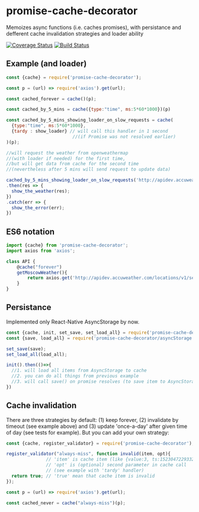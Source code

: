 # promise-cache-decorator

Memoizes async functions (i.e. caches promises), with persistance and defferent cache invalidation strategies and loader ability

[![Coverage Status](https://coveralls.io/repos/github/artemdudkin/promise-cache-decorator/badge.svg?branch=master)](https://coveralls.io/github/artemdudkin/promise-cache-decorator?branch=master) [![Build Status](https://api.travis-ci.org/artemdudkin/promise-cache-decorator.svg?branch=master)](https://api.travis-ci.org/artemdudkin/promise-cache-decorator.svg?branch=master)

## Example (and loader)

```js
const {cache} = require('promise-cache-decorator');

const p = (url) => require('axios').get(url);

const cached_forever = cache()(p);

const cached_by_5_mins = cache({type:"time", ms:5*60*1000})(p)

const cached_by_5_mins_showing_loader_on_slow_requests = cache(
  {type:"time", ms:5*60*1000}, 
  {tardy : show_loader} // will call this handler in 1 second 
                         //(if Promise was not resolved earlier)
)(p);

//will request the weather from openweathermap 
//(with loader if needed) for the first time,
//but will get data from cache for the second time 
//(nevertheless after 5 mins will send request to update data)

cached_by_5_mins_showing_loader_on_slow_requests('http://apidev.accuweather.com/locations/v1/search?q=Moscow,%20RU&apikey=hoArfRosT1215')
.then(res => {
  show_the_weather(res);
})
.catch(err => {
  show_the_error(err);
})
```

## ES6 notation
```js
import {cache} from 'promise-cache-decorator';
import axios from 'axios';

class API {
    @cache("forever")
    getMoscowWeather(){
        return axios.get('http://apidev.accuweather.com/locations/v1/search?q=Moscow,%20RU&apikey=hoArfRosT1215');
    }
}
```


## Persistance

Implemented only React-Native AsyncStorage by now.

```js
const {cache, init, set_save, set_load_all} = require('promise-cache-decorator');
const {save, load_all} = require('promise-cache-decorator/asyncStorage');

set_save(save);
set_load_all(load_all);

init().then(()=>{
  //1. will load all items from AsyncStorage to cache
  //2. you can do all things from previous example
  //3. will call save() on promise resolves (to save item to AsyncStorage)
})

```

## Cache invalidation

There are three strategies by default: (1) keep forever, (2) invalidate by timeout (see example above) and (3) update 'once-a-day' after given time of day (see tests for example).
But you can add your own strategy:

```js
const {cache, register_validator} = require('promise-cache-decorator');

register_validator("always-miss", function invalid(item, opt){
               // 'item' is cache item (like {value:3, ts:1523047229332})
               // 'opt' is (optional) second parameter in cache call 
               // (see example with 'tardy' handler)
  return true; // 'true' mean that cache item is invalid
});

const p = (url) => require('axios').get(url);

const cached_never = cache("always-miss")(p);

```
